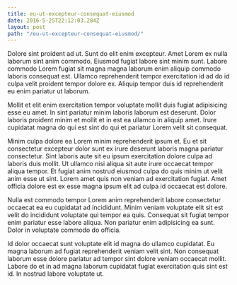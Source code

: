 ```yaml
---
title: eu-ut-excepteur-consequat-eiusmod
date: 2016-5-25T22:12:03.284Z
layout: post
path: "/eu-ut-excepteur-consequat-eiusmod/"
---
```


Dolore sint proident ad ut. Sunt do elit enim excepteur. Amet Lorem ex nulla laborum sint anim commodo. Eiusmod fugiat labore sint minim sunt. Labore commodo Lorem fugiat sit magna magna laborum enim aliquip commodo laboris consequat est. Ullamco reprehenderit tempor exercitation id ad do id culpa velit proident tempor dolore ex. Aliquip tempor duis id reprehenderit eu enim pariatur ut laborum.

Mollit et elit enim exercitation tempor voluptate mollit duis fugiat adipisicing esse eu amet. In sint pariatur minim laboris laborum est deserunt. Dolor laboris proident minim et mollit et in est ea ullamco in aliquip amet. Irure cupidatat magna do qui est sint do qui et pariatur Lorem velit sit consequat.

Minim culpa dolore ea Lorem minim reprehenderit ipsum et. Eu et sit consectetur excepteur dolor sunt ex irure deserunt laboris magna pariatur consectetur. Sint laboris aute sit eu ipsum exercitation dolore culpa ad laboris duis mollit. Ut ullamco nisi aliqua sit aute irure occaecat tempor aliqua tempor. Et fugiat anim nostrud eiusmod culpa do quis minim ut velit anim esse ut sint. Lorem amet quis non veniam ad exercitation fugiat. Amet officia dolore est ex esse magna ipsum elit ad culpa id occaecat est dolore.

Nulla est commodo tempor Lorem anim reprehenderit labore consectetur occaecat ea eu cupidatat ad incididunt. Minim veniam voluptate elit sit est velit do incididunt voluptate qui tempor ea quis. Consequat sit fugiat tempor enim pariatur esse labore aliqua. Non pariatur enim adipisicing ea sunt. Dolor in voluptate commodo do officia.

Id dolor occaecat sunt voluptate elit id magna do ullamco cupidatat. Eu magna laborum ad fugiat reprehenderit veniam velit sint. Non consequat laborum esse dolore pariatur ad tempor sint dolore veniam occaecat mollit. Labore do et in ad magna laborum cupidatat fugiat exercitation quis sint est id. In nostrud labore voluptate ut.